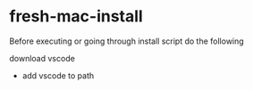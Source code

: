# fresh-mac-install

Before executing or going through install script do the following  

download vscode  
- add vscode to path
